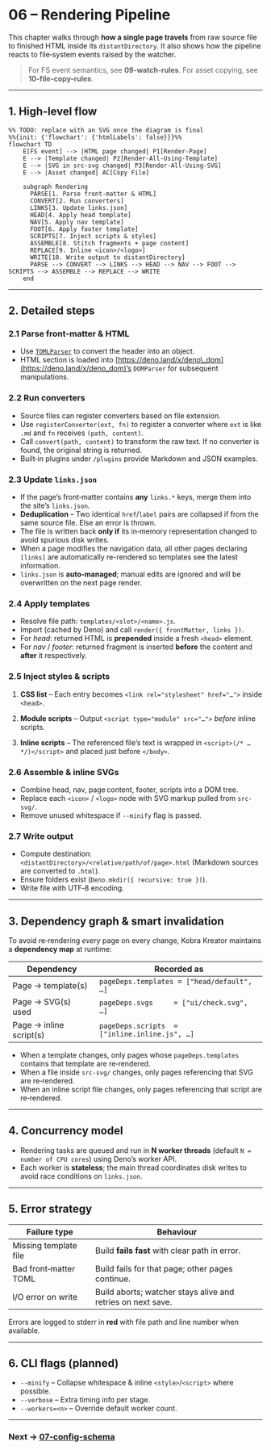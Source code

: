 # 06 – Rendering Pipeline

This chapter walks through **how a single page travels** from raw source file to
finished HTML inside its `distantDirectory`. It also shows how the pipeline
reacts to file‑system events raised by the watcher.

> For FS event semantics, see **09-watch-rules**. For asset copying, see
> **10-file-copy-rules**.

---

## 1. High‑level flow

```mermaid
%% TODO: replace with an SVG once the diagram is final
%%{init: {'flowchart': {'htmlLabels': false}}}%%
flowchart TD
    E[FS event] --> |HTML page changed| P1[Render‑Page]
    E --> |Template changed| P2[Render‑All‑Using‑Template]
    E --> |SVG in src-svg changed| P3[Render‑All‑Using‑SVG]
    E --> |Asset changed| AC[Copy File]

    subgraph Rendering
      PARSE[1. Parse front-matter & HTML]
      CONVERT[2. Run converters]
      LINKS[3. Update links.json]
      HEAD[4. Apply head template]
      NAV[5. Apply nav template]
      FOOT[6. Apply footer template]
      SCRIPTS[7. Inject scripts & styles]
      ASSEMBLE[8. Stitch fragments + page content]
      REPLACE[9. Inline <icon>/<logo>]
      WRITE[10. Write output to distantDirectory]
      PARSE --> CONVERT --> LINKS --> HEAD --> NAV --> FOOT --> SCRIPTS --> ASSEMBLE --> REPLACE --> WRITE
    end
```

---

## 2. Detailed steps

### 2.1 Parse front‑matter & HTML

- Use [`TOMLParser`](https://deno.land/std/toml) to convert the header into an
  object.
- HTML section is loaded into
  [https://deno.land/x/deno\_dom](https://deno.land/x/deno_dom)’s `DOMParser`
  for subsequent manipulations.

### 2.2 Run converters

- Source files can register converters based on file extension.
- Use `registerConverter(ext, fn)` to register a converter where `ext` is like
  `.md` and `fn` receives `(path, content)`.
- Call `convert(path, content)` to transform the raw text. If no converter is
  found, the original string is returned.
- Built‑in plugins under `/plugins` provide Markdown and JSON examples.

### 2.3 Update `links.json`

- If the page’s front‑matter contains **any** `links.*` keys, merge them into
  the site’s `links.json`.
- **Deduplication** – Two identical `href`/`label` pairs are collapsed if from
  the same source file. Else an error is thrown.
- The file is written back **only if** its in‑memory representation changed to
  avoid spurious disk writes.
- When a page modifies the navigation data, all other pages declaring
  `[links]` are automatically re-rendered so templates see the latest
  information.
- `links.json` is **auto‑managed**; manual edits are ignored and will be
  overwritten on the next page render.

### 2.4 Apply templates

- Resolve file path: `templates/<slot>/<name>.js`.
- Import (cached by Deno) and call `render({ frontMatter, links })`.
- For _head_: returned HTML is **prepended** inside a fresh `<head>` element.
- For _nav_ / _footer_: returned fragment is inserted **before** the content and
  **after** it respectively.

### 2.5 Inject styles & scripts

1. **CSS list** – Each entry becomes `<link rel="stylesheet" href="…">` inside
   `<head>`.
2. **Module scripts** – Output `<script type="module" src="…">` _before_ inline
   scripts.
3. **Inline scripts** – The referenced file’s text is wrapped in
   `<script>(/* … */)</script>` and placed just before `</body>`.

   <!-- TODO: flag to allow `defer` scripts in head? -->

### 2.6 Assemble & inline SVGs

- Combine head, nav, page content, footer, scripts into a DOM tree.
- Replace each `<icon>` / `<logo>` node with SVG markup pulled from `src-svg/`.
- Remove unused whitespace if `--minify` flag is passed.
  <!-- TODO: implement minify option -->

### 2.7 Write output

- Compute destination: `<distantDirectory>/<relative/path/of/page>.html`
  (Markdown sources are converted to `.html`).
- Ensure folders exist (`Deno.mkdir({ recursive: true })`).
- Write file with UTF‑8 encoding.

---

## 3. Dependency graph & smart invalidation

To avoid re‑rendering _every_ page on every change, Kobra Kreator maintains a
**dependency map** at runtime:

| Dependency              | Recorded as                                   |
| ----------------------- | --------------------------------------------- |
| Page → template(s)      | `pageDeps.templates = ["head/default", …]`    |
| Page → SVG(s) used      | `pageDeps.svgs     = ["ui/check.svg", …]`     |
| Page → inline script(s) | `pageDeps.scripts  = ["inline.inline.js", …]` |

- When a template changes, only pages whose `pageDeps.templates` contains that
  template are re‑rendered.
- When a file inside `src-svg/` changes, only pages referencing that SVG are
  re‑rendered.
- When an inline script file changes, only pages referencing that script are
  re‑rendered.

<!-- TODO: persist dependency map to disk to speed up cold start. -->

---

## 4. Concurrency model

- Rendering tasks are queued and run in **N worker threads** (default
  `N =
  number of CPU cores`) using Deno’s worker API.
- Each worker is **stateless**; the main thread coordinates disk writes to avoid
  race conditions on `links.json`.

<!-- TODO: benchmark worker spawn cost vs. simple async pool. -->

---

## 5. Error strategy

| Failure type          | Behaviour                                                                                 |
| --------------------- | ----------------------------------------------------------------------------------------- |
| Missing template file | Build **fails fast** with clear path in error.                                            |
| Bad front‑matter TOML | Build fails for that page; other pages continue. <!-- TODO: confirm continue vs stop. --> |
| I/O error on write    | Build aborts; watcher stays alive and retries on next save.                               |

Errors are logged to stderr in **red** with file path and line number when
available.

---

## 6. CLI flags (planned)

- `--minify` – Collapse whitespace & inline `<style>`/`<script>` where possible.
- `--verbose` – Extra timing info per stage.
- `--workers=<n>` – Override default worker count.

<!-- TODO: update once the CLI is implemented in `main.js`. -->

---

### Next → [07-config-schema](07-config-schema.md)
